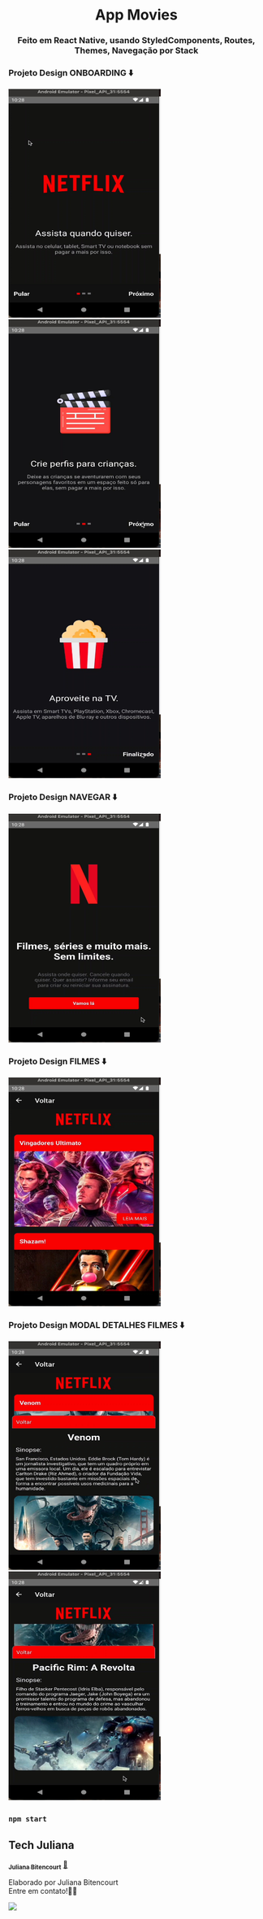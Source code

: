 

<h1 align="center">
App Movies

<h3 align="center">
Feito em React Native, usando StyledComponents, Routes, Themes, Navegação por Stack

### Projeto Design ONBOARDING ⬇️

<img src="http://raw.githubusercontent.com/techjuliana/app-movies/main/design/1.jpg" height="450" width="300">

<img src="http://raw.githubusercontent.com/techjuliana/app-movies/main/design/2.jpg" height="450" width="300">

<img src="http://raw.githubusercontent.com/techjuliana/app-movies/main/design/3.jpg" height="450" width="300">

### Projeto Design NAVEGAR ⬇️
<img src="http://raw.githubusercontent.com/techjuliana/app-movies/main/design/4.jpg" height="450" width="300">

### Projeto Design FILMES ⬇️
<img src="http://raw.githubusercontent.com/techjuliana/app-movies/main/design/5.jpg" height="450" width="300">

### Projeto Design MODAL DETALHES FILMES ⬇️
<img src="http://raw.githubusercontent.com/techjuliana/app-movies/main/design/6.jpg" height="450" width="300">
<img src="http://raw.githubusercontent.com/techjuliana/app-movies/main/design/7.jpg" height="450" width="300">

### `npm start`

## Tech Juliana

<a href="https://www.linkedin.com/in/techjuliana">
 <sub><b>Juliana Bitencourt</b></sub></a>  <a href="https://www.linkedin.com/in/techjuliana" title="LinkedIn">🚀</a>

Elaborado por Juliana Bitencourt
<br> Entre em contato!👋🏽 </br>

 <div> 
  <a href="https://www.linkedin.com/in/techjuliana" target="_blank"><img src="https://img.shields.io/badge/-LinkedIn-%230077B5?style=for-the-badge&logo=linkedin&logoColor=white" target="_blank"></a> 
</div>
